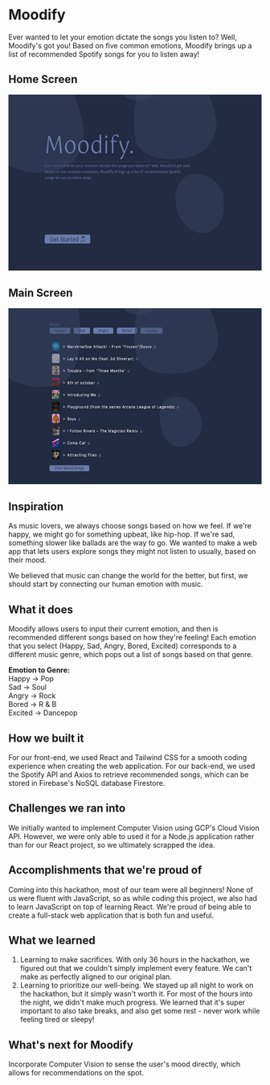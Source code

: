 # Moodify

Ever wanted to let your emotion dictate the songs you listen to? Well, Moodify's got you! Based on five common emotions, Moodify brings up a list of recommended Spotify songs for you to listen away!

## Home Screen
<img src="https://github.com/aaronchan73/moodify/blob/main/client/mainPage.png" width=600 height=350>  

## Main Screen
<img src="https://github.com/aaronchan73/moodify/blob/main/client/songPage.png" width=600 height=350> 

## Inspiration

As music lovers, we always choose songs based on how we feel. If we're happy, we might go for something upbeat, like hip-hop. If we're sad, something slower like ballads are the way to go. We wanted to make a web app that lets users explore songs they might not listen to usually, based on their mood.

We believed that music can change the world for the better, but first, we should start by connecting our human emotion with music.

## What it does

Moodify allows users to input their current emotion, and then is recommended different songs based on how they're feeling!
Each emotion that you select (Happy, Sad, Angry, Bored, Excited) corresponds to a different music genre, which pops out a list of songs based on that genre. 

**Emotion to Genre:** <br />
Happy -> Pop <br />
Sad -> Soul <br />
Angry -> Rock <br />
Bored -> R & B <br />
Excited -> Dancepop

## How we built it

For our front-end, we used React and Tailwind CSS for a smooth coding experience when creating the web application. For our back-end, we used the Spotify API and Axios to retrieve recommended songs, which can be stored in Firebase's NoSQL database Firestore.

## Challenges we ran into

We initially wanted to implement Computer Vision using GCP's Cloud Vision API. However, we were only able to used it for a Node.js application rather than for our React project, so we ultimately scrapped the idea.

## Accomplishments that we're proud of
Coming into this hackathon, most of our team were all beginners! None of us were fluent with JavaScript, so as while coding this project, we also had to learn JavaScript on top of learning React. 
We're proud of being able to create a full-stack web application that is both fun and useful.

## What we learned
1. Learning to make sacrifices. With only 36 hours in the hackathon, we figured out that we couldn't simply implement every feature. We can't make as perfectly aligned to our original plan.
2. Learning to prioritize our well-being. We stayed up all night to work on the hackathon, but it simply wasn't worth it. For most of the hours into the night, we didn't make much progress. We learned that it's super important to also take breaks, and also get some rest - never work while feeling tired or sleepy!

## What's next for Moodify

Incorporate Computer Vision to sense the user's mood directly, which allows for recommendations on the spot.
